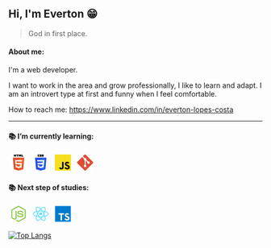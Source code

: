 ## Hi, I'm Everton :grin:
> God in first place.

#### About me:
<p>I'm a web developer.</p>
<p>
  I want to work in the area and grow professionally, I like to learn and adapt. I am an introvert type at first and funny when I feel comfortable.
</p>

How to reach me: https://www.linkedin.com/in/everton-lopes-costa

<hr></hr>

#### :books: I’m currently learning:
<p>
  <img src="./img/html.png" alt="HTML" style="vertical-align:top; margin:4px">
  <img src="./img/css.png" alt="CSS" style="vertical-align:top; margin:4px">
  <img src="./img/javascript.png" alt="Javascript" style="vertical-align:top; margin:4px">
  <img src="./img/git.png" alt="Git" style="vertical-align:top; margin:4px">
</p>

#### :books: Next step of studies:
<p>
  <img src="./img/nodejs.png" alt="nodejs.png" style="vertical-align:top; margin:4px">
  <img src="./img/react.png" alt="React" style="vertical-align:top; margin:4px">
  <img src="./img/typescript.png" alt="Typescript" style="vertical-align:top; margin:4px">
</p>

[![Top Langs](https://github-readme-stats.vercel.app/api/top-langs/?username=evertonlopesc&layout=compact&theme=tokyonight)](https://github.com/anuraghazra/github-readme-stats)
